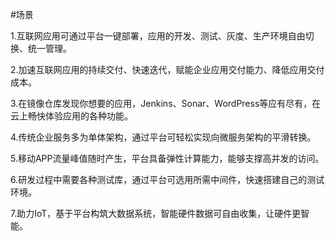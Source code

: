 #场景

1.互联网应用可通过平台一键部署，应用的开发、测试、灰度、生产环境自由切换、统一管理。

2.加速互联网应用的持续交付、快速迭代，赋能企业应用交付能力、降低应用交付成本。

3.在镜像仓库发现你想要的应用，Jenkins、Sonar、WordPress等应有尽有，在云上畅快体验应用的各种功能。

4.传统企业服务多为单体架构，通过平台可轻松实现向微服务架构的平滑转换。

5.移动APP流量峰值随时产生，平台具备弹性计算能力，能够支撑高并发的访问。

6.研发过程中需要各种测试库，通过平台可选用所需中间件，快速搭建自己的测试环境。

7.助力IoT，基于平台构筑大数据系统，智能硬件数据可自由收集，让硬件更智能。
